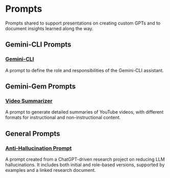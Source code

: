 # Prompts
Prompts shared to support presentations on creating custom GPTs and to document insights learned along the way.

## Gemini-CLI Prompts

### [Gemini-CLI](./GEMINI.md)
A prompt to define the role and responsibilities of the Gemini-CLI assistant.

## Gemini-Gem Prompts

### [Video Summarizer](./Gemini-Gem/Video-Summarizer.md)
A prompt to generate detailed summaries of YouTube videos, with different formats for instructional and non-instructional content.

## General Prompts

### [Anti-Hallucination Prompt](./General/Anti-Hallucination-Prompt.md)
A prompt created from a ChatGPT-driven research project on reducing LLM hallucinations. It includes both initial and role-based versions, supported by examples and a linked research document.